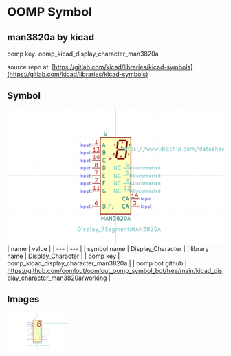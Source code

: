 # OOMP Symbol  
## man3820a  by kicad  
  
oomp key: oomp_kicad_display_character_man3820a  
  
source repo at: [https://gitlab.com/kicad/libraries/kicad-symbols](https://gitlab.com/kicad/libraries/kicad-symbols)  
## Symbol  
  
[![working.png](working_600.png)](working.png)  
| name | value | 
| --- | --- | 
| symbol name | Display_Character | 
| library name | Display_Character | 
| oomp key | oomp_kicad_display_character_man3820a | 
| oomp bot github | https://github.com/oomlout/oomlout_oomp_symbol_bot/tree/main/kicad_display_character_man3820a/working | 
## Images  
  
[![working.png](working_140.png)](working.png)  

